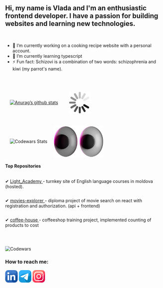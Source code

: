 ## Hi, my name is Vlada and I'm an enthusiastic frontend developer. I have a passion for building websites and learning new technologies. 
&nbsp;


<!--
**SchizoVIv/SchizoViv** is a ✨ _special_ ✨ repository because its `README.md` (this file) appears on your GitHub profile.

Here are some ideas to get you started:

- 🔭 I’m currently working on ...
- 🌱 I’m currently learning ...
- 👯 I’m looking to collaborate on ...
- 🤔 I’m looking for help with ...
- 💬 Ask me about ...
- 📫 How to reach me: ...
- 😄 Pronouns: ...
- ⚡ Fun fact: ...
-->

- 🔭 I’m currently working on a cooking recipe website with a personal account.
- 🌱 I’m currently learning typescript
- ⚡ Fun fact: Schizovi is a combination of two words: schizophrenia and kiwi (my parrot's name).

&nbsp;

<div style="display: flex;  align-items: center; flex-wrap: wrap; gap: 20px; margin: 0 0 20px 15px">
<a href="https://github.com/SchizoViv">
        <img src="https://github-readme-stats.vercel.app/api?username=SchizoViv" alt="Anurag’s github stats" />
    </a>
<img width="70" alt="color picker" src="https://raw.githubusercontent.com/SchizoViv/SchizoViv/main/gif/ZZ5H.gif" style="margin: 20px 15px;" />
</div>

<div style="display: flex;  align-items: center; flex-wrap: wrap; gap: 20px; margin: 0 0 20px 15px">
    <img src="https://github-readme-stats.vercel.app/api/top-langs/?username=SchizoViv&layout=compact" alt="Codewars Stats" />
    <img height="100" alt="color picker"     src="https://raw.githubusercontent.com/SchizoViv/SchizoViv/main/gif/3Whh.gif"  />
    
</div>



#### Top Repositories
<div style="display: flex; flex-direction: column;">
<p>✔
    <a href="https://github.com/SchizoVIv/Light_Academy">
        Light_Academy
    </a>
    - turnkey site of English language courses in moldova (hosted).
</p>
<p>✔
    <a href="https://github.com/SchizoVIv/movies-explorer-frontend/tree/level-4">
        movies-explorer 
    </a>
    - diploma project of movie search on react with registration and authorization. (api + frontend)
</p>
<p>✔
    <a href="https://github.com/SchizoVIv/coffee-house">
        coffee-house 
    </a>
    - сoffeeshop training project, implemented counting of products to cost 
</p>
    

</div>

&nbsp;

![Codewars](https://github.r2v.ch/codewars?user=Vlada_schizovi)



### How to reach me:
[<img src="https://raw.githubusercontent.com/SchizoViv/SchizoViv/main/images/linkedin.png" height="40em" align="center" alt="Follow SchizoViv on LinkedIn" title="Follow SchizoViv on LinkedIn"/>](https://www.linkedin.com/in/vlada-yakovleva-aa0875258/)
[<img src="https://raw.githubusercontent.com/SchizoViv/SchizoViv/main/images/telegram.png" height="40em" align="center" alt="Follow SchizoViv on Telegram" title="Follow SchizoViv on LinkedIn"/>](https://t.me/Schizovi)
[<img src="https://raw.githubusercontent.com/SchizoViv/SchizoViv/main/images/instagram.png" height="40em" align="center" alt="Follow SchizoViv on LinkedIn" title="Follow SchizoViv on Instagram"/>](https://www.instagram.com/schizovi/?hl=ru)

